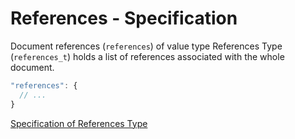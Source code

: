 # References - Specification

Document references (`references`) of value type References Type (`references_t`) holds a list of references associated
with the whole document.

```javascript
"references": {
  // ...
}
```

[Specification of References Type](../types/references-spec.en.md)
